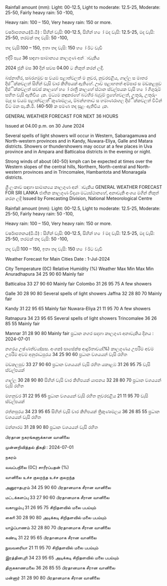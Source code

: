 Rainfall amount (mm): Light: 00-12.5, Light to moderate: 12.5-25, Moderate: 25-50, Fairly heavy rain: 50 -100,

Heavy rain: 100 – 150, Very heavy rain: 150 or more.

වර්ෂාපතනය(මි.මී) : සිහින් වැසි: 00-12.5, සිහින් හ ෝ මද වැසි: 12.5-25, මද වැසි: 25-50, තරමක් තද වැසි: 50 -100,

තද වැසි:100 – 150, ඉතා තද වැසි: 150 හ ෝ ඊට වැඩි

ඉදිරි පැය 36 සඳහා සාමාන්‍යය කාලගුණ අන්‍ාවැකිය

2024 ජුනි මස 30 දින්‍ සවස 04.00 ට නිකුත් කරන්‍ ලදි.

බස්නාහිර, සබරගමුව ස වයඹ පළාත්වලත් ම නුවර, නුවරඑළිය, ගාල්ල ස මාතර දිස්ික්කවලත් සිහින් වැසි වාර කිහිපයක් ඇතිහේ. ඌව පළාහතත් අම්පාර ස මඩකළපුව දිස්ික්කවලත් සවස් කාලහේ හ ෝ රාත්‍රී කාලහේ ස්ථාන ස්වල්පයක වැසි හ ෝ ගිගුරුම් සහිත වැසි ඇතිවිය ැක. මධ්‍යම කඳුකරහේ බටහිර බෑවුම් ප්‍රහේශවලත්, උතුරු, උතුරු-මැද ස වයඹ පළාත්වලත් ිකුණාමලය, ම්බන්හතාට ස හමාණරාගල දිස්ික්කවලත් විටින් විට මන පැ.කි.මී. (40-50) ක පමණ තද සුළං ඇතිවිය ැක.

GENERAL WEATHER FORECAST FOR NEXT 36 HOURS

Issued at 04.00 p.m. on 30 June 2024

Several spells of light showers will occur in Western, Sabaragamuwa and North-western provinces and in Kandy, Nuwara-Eliya, Galle and Matara districts. Showers or thundershowers may occur at a few places in Uva province and in Ampara and Batticaloa districts in the evening or night.

Strong winds of about (40-50) kmph can be expected at times over the Western slopes of the central hills, Northern, North-central and North-western provinces and in Trincomalee, Hambantota and Monaragala districts.

ශ්‍රී ලංකාව සඳහා සාමාන්‍යය කාලගුණ අන්‍ාවැකිය GENERAL WEATHER FORECAST FOR SRI LANKA ජාතික කාලගුණ විදයා මධ්‍යස්ථානහේ, අනාවැකි අංශය මගින් නිකුත් කරන ලදි Issued by Forecasting Division, National Meteorological Centre

Rainfall amount (mm): Light: 00-12.5, Light to moderate: 12.5-25, Moderate: 25-50, Fairly heavy rain: 50 -100,

Heavy rain: 100 – 150, Very heavy rain: 150 or more.

වර්ෂාපතනය(මි.මී) : සිහින් වැසි: 00-12.5, සිහින් හ ෝ මද වැසි: 12.5-25, මද වැසි: 25-50, තරමක් තද වැසි: 50 -100,

තද වැසි:100 – 150, ඉතා තද වැසි: 150 හ ෝ ඊට වැඩි

Weather Forecast for Main Cities Date : 1-Jul-2024

City Temperature (0C) Relative Humidity (%) Weather Max Min Max Min Anuradhapura 34 25 90 60 Mainly fair

Batticaloa 33 27 90 60 Mainly fair Colombo 31 26 95 75 A few showers

Galle 30 28 90 80 Several spells of light showers Jaffna 32 28 80 70 Mainly fair

Kandy 31 22 95 65 Mainly fair Nuwara-Eliya 21 11 95 70 A few showers

Ratnapura 34 23 95 65 Several spells of light showers Trincomalee 36 26 85 55 Mainly fair

Mannar 31 28 90 80 Mainly fair ප්‍රධාන නගර සදහා කාලගුණ අනාවැකිය දිනය : 2024-07-01

නගරය උෂ්ණත්වය(සස. අංශක) සාසේක්ෂ ආර්ද්‍රතාවය(%) කාලගුණය උපරිම අවම උපරිම අවම අනුරාධපුරය 34 25 90 60 ප්‍රධාන වශයයන් වැසි රහිත

මඩකලපුව 33 27 90 60 ප්‍රධාන වශයයන් වැසි රහිත යකාළඹ 31 26 95 75 වැසි ස්වල්පයක්

ගාල්ල 30 28 90 80 සිහින් වැසි වාර කිහිපයක් යාපනය 32 28 80 70 ප්‍රධාන වශයයන් වැසි රහිත

මහනුවර 31 22 95 65 ප්‍රධාන වශයයන් වැසි රහිත නුවරඑළිය 21 11 95 70 වැසි ස්වල්පයක්

රත්නපුරය 34 23 95 65 සිහින් වැසි වාර කිහිපයක් ත්‍රිකුණාමලය 36 26 85 55 ප්‍රධාන වශයයන් වැසි රහිත

මන්නාරම 31 28 90 80 ප්‍රධාන වශයයන් වැසි රහිත

பிரதான நகரங்களுக்கான வானிலை

முன்னறிவித்தல் திகதி : 2024-07-01

நகரம்

வவப்பநிலை (0C) சாரீரப்பதன் (%)

வானிலை உச்ச குலறந்த உச்ச குலறந்த

அனுராதபுரம் 34 25 90 60 பிரதானமாக சீரான வானிலை

மட்டக்களப்பு 33 27 90 60 பிரதானமாக சீரான வானிலை

வகாழும்பு 31 26 95 75 சிறிதளவில் மலை பபய்யும்

காைி 30 28 90 80 அடிக்கடி சிறிதளவில் மலை பபய்யும்

யாழ்ப்பாணம் 32 28 80 70 பிரதானமாக சீரான வானிலை

கண்டி 31 22 95 65 பிரதானமாக சீரான வானிலை

நுவவரைியா 21 11 95 70 சிறிதளவில் மலை பபய்யும்

இரத்தினபுரி 34 23 95 65 அடிக்கடி சிறிதளவில் மலை பபய்யும்

திருககாணமலை 36 26 85 55 பிரதானமாக சீரான வானிலை

மன்னார் 31 28 90 80 பிரதானமாக சீரான வானிலை